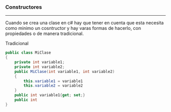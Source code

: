 ### Constructores
---
Cuando se crea una clase en c# hay que tener en cuenta que esta necesita como minimo un cosntructor y hay varas formas de hacerlo, con propiedades o de manera tradicional.

Tradicional
```cs
public class MiClase
{
	private int variable1;
	private int variable2;
	public MiClase(int variable1, int variable2)
	{
		this.variable1 = variable1
		this.variable2 = variable2
	}
	public int variable1{get; set;}
	public int 
}
```